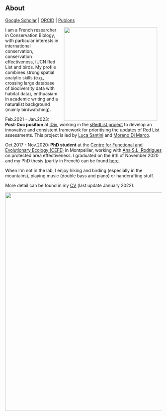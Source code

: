 ## About
[Google Scholar](https://scholar.google.com/citations?user=t42adKwAAAAJ&hl=fr&oi=sra)  \|  [ORCID](https://orcid.org/0000-0003-0850-883X)  \|  [Publons](https://publons.com/researcher/1605670/victor-cazalis/)

<img style="padding: 0 15px; float: right;" src="https://sulochanaswathi.github.io/SSPic.JPG "  align="right" width="300">

I am a French researcher in Conservation Biology, with particular interests in international conservation, conservation effectiveness, IUCN Red List and birds. My profile combines strong spatial analytic skills (e.g., crossing large database of biodiversity data with habitat data), enthuasiam in academic writing and a naturalist background (mainly birdwatching).

Feb.2021 - Jan.2023: **Post-Doc position** at [iDiv](https://www.idiv.de/en/sdiv.html), working in the [sRedList project](https://www.idiv.de/en/sredlist.html) to develop an innovative and consistent framework for prioritising the updates of Red List assessments. This project is led by [Luca Santini](http://lucasantini.com/) and [Moreno Di Marco](https://www.biodiversitychange.com).

Oct.2017 - Nov.2020: **PhD student** at the [Centre for Functional and Evolutionary Ecology (CEFE)](https://www.cefe.cnrs.fr/en/) in Montpellier, working with [Ana S.L. Rodrigues](https://www.cefe.cnrs.fr/fr/recherche/bc/dpb/862-c/228-ana-rodrigues) on protected area effectiveness. I graduated on the 9th of November 2020 and my PhD thesis (partly in French) can be found [here](http://theses.fr/2020MONTG019/document).

When I'm not in the lab, I enjoy hiking and birding (especially in the mountains), playing music (double bass and piano) or handcrafting stuff.

More detail can be found in my [CV](/CV.pdf) (last update January 2022).



<img src="https://victorcazalis.github.io/Bouirex2.JPG"  align="center" width="700">
